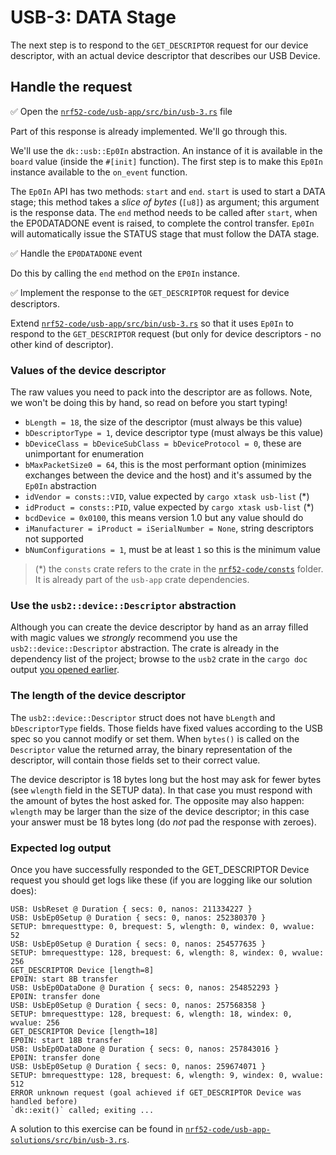 # USB-3: DATA Stage

The next step is to respond to the `GET_DESCRIPTOR` request for our device descriptor, with an actual device descriptor that describes our USB Device.

## Handle the request

✅ Open the [`nrf52-code/usb-app/src/bin/usb-3.rs`][usb_3] file

Part of this response is already implemented. We'll go through this.

We'll use the `dk::usb::Ep0In` abstraction. An instance of it is available in the `board` value (inside the `#[init]` function). The first step is to make this `Ep0In` instance available to the `on_event` function.

The `Ep0In` API has two methods: `start` and `end`. `start` is used to start a DATA stage; this method takes a *slice of bytes* (`[u8]`) as argument; this argument is the response data. The `end` method needs to be called after `start`, when the EP0DATADONE event is raised, to complete the control transfer. `Ep0In` will automatically issue the STATUS stage that must follow the DATA stage.

✅ Handle the `EP0DATADONE` event

Do this by calling the `end` method on the `EP0In` instance.

✅ Implement the response to the `GET_DESCRIPTOR` request for device descriptors.

Extend [`nrf52-code/usb-app/src/bin/usb-3.rs`][usb_3] so that it uses `Ep0In` to respond to the `GET_DESCRIPTOR` request (but only for device descriptors - no other kind of descriptor).

### Values of the device descriptor

The raw values you need to pack into the descriptor are as follows. Note, we won't be doing this by hand, so read on before you start typing!

- `bLength = 18`, the size of the descriptor (must always be this value)
- `bDescriptorType = 1`, device descriptor type (must always be this value)
- `bDeviceClass = bDeviceSubClass = bDeviceProtocol = 0`, these are unimportant for enumeration
- `bMaxPacketSize0 = 64`, this is the most performant option (minimizes exchanges between the device and the host) and it's assumed by the `Ep0In` abstraction
- `idVendor = consts::VID`, value expected by `cargo xtask usb-list` (\*)
- `idProduct = consts::PID`, value expected by `cargo xtask usb-list` (\*)
- `bcdDevice = 0x0100`, this means version 1.0 but any value should do
- `iManufacturer = iProduct = iSerialNumber = None`, string descriptors not supported
- `bNumConfigurations = 1`, must be at least `1` so this is the minimum value

>(\*) the `consts` crate refers to the crate in the [`nrf52-code/consts`](../../nrf52-code/consts) folder. It is already part of the `usb-app` crate dependencies.

### Use the `usb2::device::Descriptor` abstraction

Although you can create the device descriptor by hand as an array filled with magic values we *strongly* recommend you use the `usb2::device::Descriptor` abstraction. The crate is already in the dependency list of the project; browse to the `usb2` crate in the `cargo doc` output [you opened earlier](./nrf52-usb-api-documentation.md).

### The length of the device descriptor

The `usb2::device::Descriptor` struct does not have `bLength` and `bDescriptorType` fields. Those fields have fixed values according to the USB spec so you cannot modify or set them. When `bytes()` is called on the `Descriptor` value the returned array, the binary representation of the descriptor, will contain those fields set to their correct value.

The device descriptor is 18 bytes long but the host may ask for fewer bytes (see `wlength` field in the SETUP data). In that case you must respond with the amount of bytes the host asked for. The opposite may also happen: `wlength` may be larger than the size of the device descriptor; in this case your answer must be 18 bytes long (do *not* pad the response with zeroes).

### Expected log output

Once you have successfully responded to the GET_DESCRIPTOR Device request you should get logs like these (if you are logging like our solution does):

```text
USB: UsbReset @ Duration { secs: 0, nanos: 211334227 }
USB: UsbEp0Setup @ Duration { secs: 0, nanos: 252380370 }
SETUP: bmrequesttype: 0, brequest: 5, wlength: 0, windex: 0, wvalue: 52
USB: UsbEp0Setup @ Duration { secs: 0, nanos: 254577635 }
SETUP: bmrequesttype: 128, brequest: 6, wlength: 8, windex: 0, wvalue: 256
GET_DESCRIPTOR Device [length=8]
EP0IN: start 8B transfer
USB: UsbEp0DataDone @ Duration { secs: 0, nanos: 254852293 }
EP0IN: transfer done
USB: UsbEp0Setup @ Duration { secs: 0, nanos: 257568358 }
SETUP: bmrequesttype: 128, brequest: 6, wlength: 18, windex: 0, wvalue: 256
GET_DESCRIPTOR Device [length=18]
EP0IN: start 18B transfer
USB: UsbEp0DataDone @ Duration { secs: 0, nanos: 257843016 }
EP0IN: transfer done
USB: UsbEp0Setup @ Duration { secs: 0, nanos: 259674071 }
SETUP: bmrequesttype: 128, brequest: 6, wlength: 9, windex: 0, wvalue: 512
ERROR unknown request (goal achieved if GET_DESCRIPTOR Device was handled before)
`dk::exit()` called; exiting ...
```

A solution to this exercise can be found in [`nrf52-code/usb-app-solutions/src/bin/usb-3.rs`](../../nrf52-code/usb-app-solutions/src/bin/usb-3.rs).

[usb_3]: ../../nrf52-code/usb-app/src/bin/usb-3.rs
